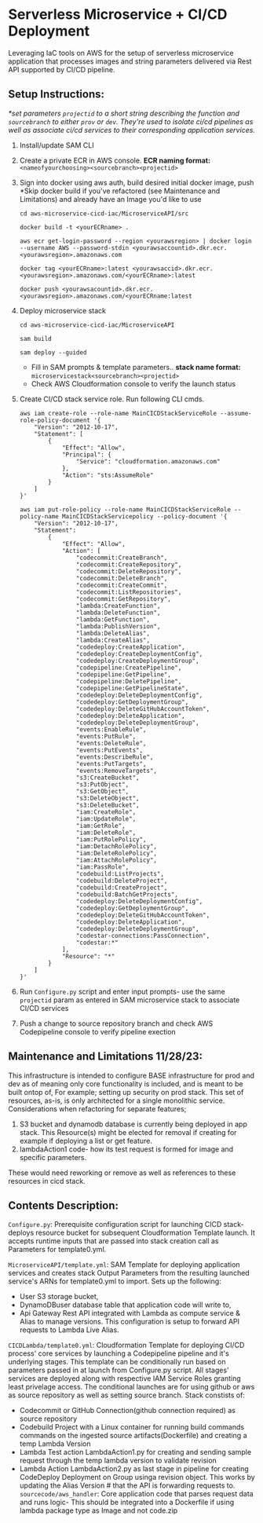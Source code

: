 # Serverless Microservice + CI/CD Deployment
Leveraging IaC tools on AWS for the setup of serverless microservice application that processes images 
and string parameters delivered via Rest API supported by CI/CD pipeline.


## Setup Instructions:
_*set parameters `projectid` to a short string describing the function
and `sourcebranch` to either `prov` or `dev`. They're used to
isolate ci/cd pipelines as well as associate ci/cd services to their corresponding application services._

1. Install/update SAM CLI 

2. Create a private ECR in AWS console. __ECR naming format:__ `<nameofyourchoosing><sourcebranch><projectid>`

3. Sign into docker using aws auth, build desired initial docker image, push
   *Skip docker build if you've refactored (see Maintenance and Limitations) and already have an Image you'd like to use
    ```
    cd aws-microservice-cicd-iac/MicroserviceAPI/src
    ```
    ```
    docker build -t <yourECRname> .
    ```
    ```
    aws ecr get-login-password --region <yourawsregion> | docker login --username AWS --password-stdin <yourawsaccountid>.dkr.ecr.<yourawsregion>.amazonaws.com
    ``` 
    ```
    docker tag <yourECRname>:latest <yourawsaccid>.dkr.ecr.<yourawsregion>.amazonaws.com/<yourECRname>:latest
    ```
    ```
    docker push <yourawsacountid>.dkr.ecr.<yourawsregion>.amazonaws.com/<yourECRname:latest
    ```
    
4. Deploy microservice stack
    ```
    cd aws-microservice-cicd-iac/MicroserviceAPI
    ```
    ```
    sam build
    ```
    ```
    sam deploy --guided
    ```
    * Fill in SAM prompts & template parameters.. __stack name format:__ `microservicestack<sourcebranch><projectid>`
    * Check AWS Cloudformation console to verify the launch status

5. Create CI/CD stack service role. Run following CLI cmds.

    ```
    aws iam create-role --role-name MainCICDStackServiceRole --assume-role-policy-document '{
        "Version": "2012-10-17",
        "Statement": [
            {
                "Effect": "Allow",
                "Principal": {
                    "Service": "cloudformation.amazonaws.com"
                },
                "Action": "sts:AssumeRole"
            }
        ]
    }'
    ```
    ```
    aws iam put-role-policy --role-name MainCICDStackServiceRole --policy-name MainCICDStackServicepolicy --policy-document '{
        "Version": "2012-10-17",
        "Statement":
            {
                "Effect": "Allow",
                "Action": [
                    "codecommit:CreateBranch",
                    "codecommit:CreateRepository",
                    "codecommit:DeleteRepository",
                    "codecommit:DeleteBranch",
                    "codecommit:CreateCommit",
                    "codecommit:ListRepositories",
                    "codecommit:GetRepository",
                    "lambda:CreateFunction",
                    "lambda:DeleteFunction",
                    "lambda:GetFunction",
                    "lambda:PublishVersion",
                    "lambda:DeleteAlias",
                    "lambda:CreateAlias",
                    "codedeploy:CreateApplication",
                    "codedeploy:CreateDeploymentConfig",
                    "codedeploy:CreateDeploymentGroup",
                    "codepipeline:CreatePipeline",
                    "codepipeline:GetPipeline",
                    "codepipeline:DeletePipeline",
                    "codepipeline:GetPipelineState",
                    "codedeploy:DeleteDeploymentConfig",
                    "codedeploy:GetDeploymentGroup",
                    "codedeploy:DeleteGitHubAccountToken",
                    "codedeploy:DeleteApplication",
                    "codedeploy:DeleteDeploymentGroup",
                    "events:EnableRule",
                    "events:PutRule",
                    "events:DeleteRule",
                    "events:PutEvents",
                    "events:DescribeRule",
                    "events:PutTargets",
                    "events:RemoveTargets",
                    "s3:CreateBucket",
                    "s3:PutObject",
                    "s3:GetObject",
                    "s3:DeleteObject",
                    "s3:DeleteBucket",
                    "iam:CreateRole",
                    "iam:UpdateRole",
                    "iam:GetRole",
                    "iam:DeleteRole",
                    "iam:PutRolePolicy",
                    "iam:DetachRolePolicy",
                    "iam:DeleteRolePolicy",
                    "iam:AttachRolePolicy",
                    "iam:PassRole",
                    "codebuild:ListProjects",
                    "codebuild:DeleteProject",
                    "codebuild:CreateProject",
                    "codebuild:BatchGetProjects",
                    "codedeploy:DeleteDeploymentConfig",
                    "codedeploy:GetDeploymentGroup",
                    "codedeploy:DeleteGitHubAccountToken",
                    "codedeploy:DeleteApplication",
                    "codedeploy:DeleteDeploymentGroup",
                    "codestar-connections:PassConnection",
                    "codestar:*"
                ],
                "Resource": "*"
            }
        ]
    }'
    ```

6. Run `Configure.py` script and enter input prompts- use the same `projectid` param as entered in SAM microservice stack to associate
CI/CD services 

7. Push a change to source repository branch and check AWS Codepipeline console to verify pipeline exection

## Maintenance and Limitations 11/28/23:
This infrastructure is intended to configure BASE infrastructure for prod and dev as of meaning only core functionality
is included, and is meant to be built ontop of, For example; setting up security on prod stack. This set of resources, as-is, is
only architected for a single monolithic service. Considerations when refactoring for separate features; 
1. S3 bucket and dynamodb database is currently being deployed in app stack. 
    This Resource(s) might be elected for removal if creating for example if deploying a list or get feature. 
2. lambdaAction1 code- how its test request is formed for image and specific parameters. 

These would need reworking or remove as well as references to these resources in cicd stack.

## Contents Description: 
`Configure.py`: Prerequisite configuration script for launching CICD stack- 
deploys resource bucket for subsequent Cloudformation Template launch. It accepts runtime inputs that are passed into 
stack creation call as Parameters for template0.yml.

`MicroserviceAPI/template.yml`: SAM Template for deploying application services and 
creates stack Output Parameters from the resulting launched service's ARNs for template0.yml to import.
Sets up the following:  
* User S3 storage bucket, 
* DynamoDBuser database table that application code will write to,
* Api Gateway Rest API integrated with Lambda as compute service & Alias to manage versions.
    This configuration is setup to forward API requests to Lambda Live Alias.

`CICDLambda/template0.yml`:  Cloudformation Template for deploying CI/CD process' core services by launching a Codepipeline pipeline 
and it's underlying stages. This template can be conditionally run based on parameters passed in at launch 
from Configure.py script. All stages' services are deployed along with respective IAM Service Roles granting least 
privelage access. The conditional launches are for using github or aws as source repository as well as setting source branch.
Stack constists of: 
* Codecommit or GitHub Connection(github connection required) as source repository 
* Codebuild Project with a Linux container for running build commands
    commands on the ingested source artifacts(Dockerfile) and creating a temp Lambda Version
* Lambda Test action LambdaAction1.py for creating and sending sample request through the temp lambda version to validate revision
* Lambda Action LambdaAction2.py as last stage in pipeline for creating CodeDeploy Deployment on Group usinga  revision object. 
    This works by updating the Alias Version # that the API is forwarding requests to.
`sourcecode/aws_handler`: Core application code that parses request data and runs logic- This should be integrated
into a Dockerfile if using lambda package type as Image and not code.zip 






